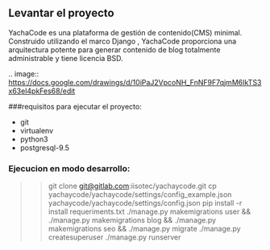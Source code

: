 ## Levantar el proyecto
YachaCode es una plataforma de gestión de contenido(CMS) minimal. Construido utilizando el marco Django , YachaCode proporciona una arquitectura potente para generar contenido de blog totalmente administrable y tiene licencia BSD.

.. image:: https://docs.google.com/drawings/d/10iPaJ2VpcoNH_FnNF9F7qjmM6IkTS3x63el4pkFes68/edit

###requisitos para ejecutar el proyecto:
- git 
- virtualenv 
- python3 
- postgresql-9.5

### Ejecucion en modo desarrollo:

>> git clone git@gitlab.com:iisotec/yachaycode.git
>> cp yachaycode/yachaycode/settings/config_example.json yachaycode/yachaycode/settings/config.json 
>> pip install -r install requeriments.txt
>> ./manage.py makemigrations user && ./manage.py makemigrations blog  && ./manage.py makemigrations seo && ./manage.py migrate
>> ./manage.py createsuperuser
>> ./manage.py runserver